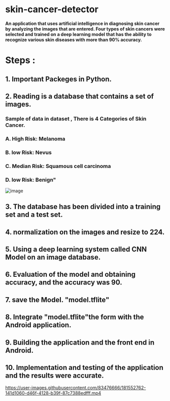 # skin-cancer-detector
**An application that uses artificial intelligence in diagnosing skin cancer by analyzing the images that are entered. Four types of skin cancers were selected and trained on a deep learning model that has the ability to recognize various skin diseases with more than 90% accuracy.**


# Steps :

## 1. Important Packeges in Python.

## 2. Reading is a database that contains a set of images. 

### Sample of data in dataset  , There is 4 Categories of Skin Cancer.
### A. High Risk: Melanoma
### B. low Risk: Nevus
### C. Median Risk: Squamous cell carcinoma
### D. low Risk: Benign"
![image](https://user-images.githubusercontent.com/83476666/181533619-bcb2db53-6f5f-4478-a58b-dc0be666eda3.png)




## 3. The database has been divided into a training set and a test set.

## 4. normalization on the images and resize to 224.

## 5.  Using a deep learning system called   CNN Model on an image database.


 ## 6. Evaluation of the model and obtaining accuracy, and the accuracy was 90.

 ## 7. save the Model.  "model.tflite"

 ## 8. Integrate  "model.tflite"the form with the Android application.

 ## 9. Building the application and the front end in Android.
 
## 10. Implementation and testing of the application and the results were accurate.

https://user-images.githubusercontent.com/83476666/181552762-141d1060-d46f-4128-b39f-87c7388edfff.mp4
